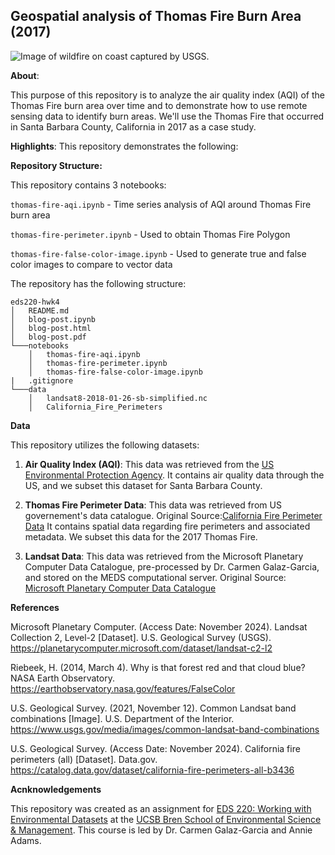 ## Geospatial analysis of Thomas Fire Burn Area (2017)

![Image of wildfire on coast captured by USGS.](https://images.unsplash.com/photo-1722083854858-79fb7ea85380?q=80&w=2680&auto=format&fit=crop&ixlib=rb-4.0.3&ixid=M3wxMjA3fDB8MHxwaG90by1wYWdlfHx8fGVufDB8fHx8fA%3D%3D)


**About**: 

This purpose of this repository is to analyze the air quality index (AQI) of the Thomas Fire burn area over time and to demonstrate how to use remote sensing data to identify burn areas. We'll use the Thomas Fire that occurred in Santa Barbara County, California in 2017 as a case study.

**Highlights**:
This repository demonstrates the following:

**Repository Structure:**

This repository contains 3 notebooks: 

`thomas-fire-aqi.ipynb` - Time series analysis of AQI around Thomas Fire burn area

`thomas-fire-perimeter.ipynb` - Used to obtain Thomas Fire Polygon 

`thomas-fire-false-color-image.ipynb` - Used to generate true and false color images to compare to vector data

The repository has the following structure:

```
eds220-hwk4
│   README.md
│   blog-post.ipynb
│   blog-post.html
│   blog-post.pdf
└───notebooks
    │   thomas-fire-aqi.ipynb 
    │   thomas-fire-perimeter.ipynb 
    │   thomas-fire-false-color-image.ipynb
|   .gitignore
└───data
    │   landsat8-2018-01-26-sb-simplified.nc
    │   California_Fire_Perimeters
```

**Data**

This repository utilizes the following datasets:

1) **Air Quality Index (AQI)**: This data was retrieved from the [US Environmental Protection Agency](https://www.epa.gov). It contains air quality data through the US, and we subset this dataset for Santa Barbara County.

2) **Thomas Fire Perimeter Data**: This data was retrieved from US governement's data catalogue. Original Source:[California Fire Perimeter Data](https://catalog.data.gov/dataset/california-fire-perimeters-all-b3436) It contains spatial data regarding fire perimeters and associated metadata. We subset this data for the 2017 Thomas Fire.

3) **Landsat Data**: This data was retrieved from the Microsoft Planetary Computer Data Catalogue, pre-processed by Dr. Carmen Galaz-Garcia, and stored on the MEDS computational server.  Original Source: [Microsoft Planetary Computer Data Catalogue](https://planetarycomputer.microsoft.com/dataset/landsat-c2-l2)


**References**

Microsoft Planetary Computer. (Access Date: November 2024). Landsat Collection 2, Level-2 [Dataset]. U.S. Geological Survey (USGS). https://planetarycomputer.microsoft.com/dataset/landsat-c2-l2

Riebeek, H. (2014, March 4). Why is that forest red and that cloud blue? NASA Earth Observatory. https://earthobservatory.nasa.gov/features/FalseColor

U.S. Geological Survey. (2021, November 12). Common Landsat band combinations [Image]. U.S. Department of the Interior. https://www.usgs.gov/media/images/common-landsat-band-combinations

U.S. Geological Survey. (Access Date: November 2024). California fire perimeters (all) [Dataset]. Data.gov. https://catalog.data.gov/dataset/california-fire-perimeters-all-b3436


**Acnknowledgements**

This repository was created as an assignment for [EDS 220: Working with Environmental Datasets](https://meds-eds-220.github.io/MEDS-eds-220-course/) at the [UCSB Bren School of Environmental Science & Management](https://bren.ucsb.edu/). This course is led by Dr. Carmen Galaz-Garcia and Annie Adams. 
